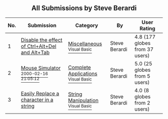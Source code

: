 ﻿<div align="center">

## All Submissions by Steve Berardi

</div>

No.  | Submission | Category | By   | User Rating
---- | ---------- | -------- | ---- | -----------
1 | [Disable the effect of Ctrl\+Alt\+Del and Alt\+Tab<br />](https://github.com/Planet-Source-Code/steve-berardi-disable-the-effect-of-ctrl-alt-del-and-alt-tab__1-5774) | [Miscellaneous<br /><sup>Visual Basic</sup>](../ByCategory/miscellaneous__1-1.md) | Steve Berardi | 4.8 (177 globes from 37 users)
2 | [Mouse Simulator<br /><sup>2000-02-16 21:05:12</sup>](https://github.com/Planet-Source-Code/steve-berardi-mouse-simulator__1-6100) | [Complete Applications<br /><sup>Visual Basic</sup>](../ByCategory/complete-applications__1-27.md) | Steve Berardi | 5.0 (25 globes from 5 users)
3 | [Easily Replace a character in a string<br />](https://github.com/Planet-Source-Code/steve-berardi-easily-replace-a-character-in-a-string__1-5980) | [String Manipulation<br /><sup>Visual Basic</sup>](../ByCategory/string-manipulation__1-5.md) | Steve Berardi | 4.0 (8 globes from 2 users)
